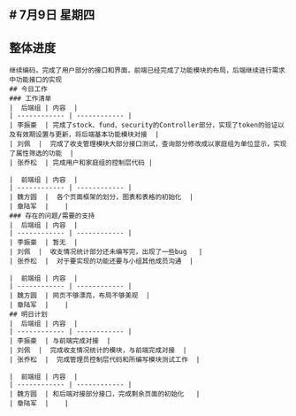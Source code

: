 ## # 7月9日 星期四
## 整体进度
	继续编码，完成了用户部分的接口和界面，前端已经完成了功能模块的布局，后端继续进行需求中功能接口的实现
    ## 今日工作
    ### 工作清单
    |  后端组 | 内容  |
    | ------------ | ------------ |
    | 李振豪  | 完成了stock、fund、security的Controller部分，实现了token的验证以及有效期设置与更新，将后端基本功能模块对接  |
    | 刘佩  |  完成了收支管理模块大部分接口测试，查询部分修改成以家庭组为单位显示，实现了属性筛选的功能  |
    | 张乔松  | 完成用户和家庭组的控制层代码 |

    |  前端组 | 内容  |
    | ------------ | ------------ |
    | 魏方圆  |  各个页面框架的划分，图表和表格的初始化  |
    | 章陆军  |    |
    ### 存在的问题/需要的支持
    |  后端组 | 内容  |
    | ------------ | ------------ |
    | 李振豪  | 暂无  |
    | 刘佩  |  收支情况统计部分还未编写完，出现了一些bug   |
    | 张乔松  |  对于要实现的功能还要与小组其他成员沟通  |

    |  前端组 | 内容  |
    | ------------ | ------------ |
    | 魏方圆  | 网页不够漂亮，布局不够美观  |
    | 章陆军  |    |
    ## 明日计划
    |  后端组 | 内容  |
    | ------------ | ------------ |
    | 李振豪  | 与前端完成对接  |
    | 刘佩  |  完成收支情况统计的模块，与前端完成对接  |
    | 张乔松  |  完成管理员控制层代码和所编写模块测试工作  |

    |  前端组 | 内容  |
    | ------------ | ------------ |
    | 魏方圆  | 和后端对接部分接口，完成剩余页面的初始化   |
    | 章陆军  |    |
    